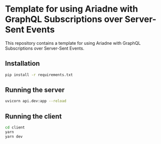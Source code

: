 # Template for using Ariadne with GraphQL Subscriptions over Server-Sent Events

This repository contains a template for using Ariadne with GraphQL Subscriptions over Server-Sent Events.

## Installation

```bash
pip install -r requirements.txt
```

## Running the server

```bash
uvicorn api.dev:app --reload
```

## Running the client

```bash
cd client
yarn
yarn dev
```

